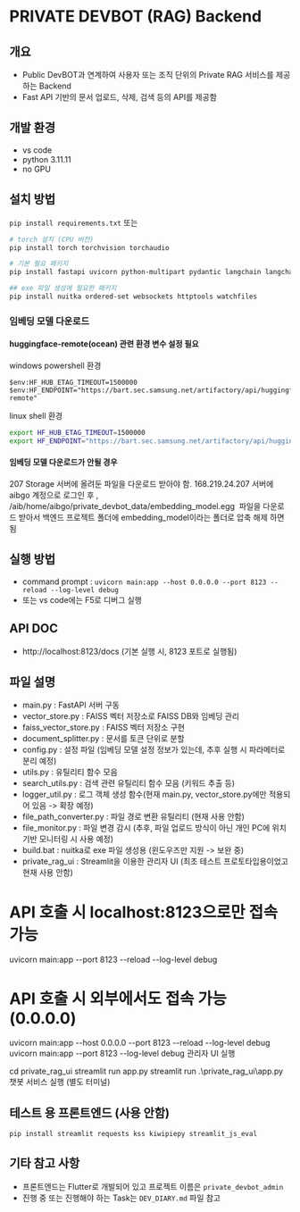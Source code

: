 # PRIVATE DEVBOT (RAG) Backend

## 개요
- Public DevBOT과 연계하여 사용자 또는 조직 단위의 Private RAG 서비스를 제공하는 Backend
- Fast API 기반의 문서 업로드, 삭제, 검색 등의 API를 제공함

## 개발 환경
- vs code
- python 3.11.11
- no GPU

## 설치 방법
`pip install requirements.txt`
또는
```bash
# torch 설치 (CPU 버전)
pip install torch torchvision torchaudio

# 기본 필요 패키지
pip install fastapi uvicorn python-multipart pydantic langchain langchain-community langchain-huggingface PyPDF2 docx2txt pandas openpyxl python-pptx faiss-cpu sentence-transformers transformers==4.47.1 fastapi watchdog requests chardet kiwipiepy easyocr opencv-python

## exe 파일 생성에 필요한 패키지
pip install nuitka ordered-set websockets httptools watchfiles
```

### 임베딩 모델 다운로드
#### huggingface-remote(ocean) 관련 환경 변수 설정 필요 
windows powershell 환경 
```posh
$env:HF_HUB_ETAG_TIMEOUT=1500000
$env:HF_ENDPOINT="https://bart.sec.samsung.net/artifactory/api/huggingfaceml/huggingface-remote"
```
linux shell 환경
```bash
export HF_HUB_ETAG_TIMEOUT=1500000
export HF_ENDPOINT="https://bart.sec.samsung.net/artifactory/api/huggingfaceml/huggingface-remote"
```
#### 임베딩 모델 다운로드가 안될 경우
207 Storage 서버에 올려둔 파일을 다운로드 받아야 함.
168.219.24.207 서버에 aibgo 계정으로 로그인 후 , 
/aib/home/aibgo/private_devbot_data/embedding_model.egg  파일을 다운로드 받아서
백엔드 프로젝트 폴더에 embedding_model이라는 폴더로 압축 해제 하면 됨

## 실행 방법
- command prompt : `uvicorn main:app --host 0.0.0.0 --port 8123 --reload --log-level debug`
- 또는 vs code에는 F5로 디버그 실행

## API DOC
- http://localhost:8123/docs  (기본 실행 시, 8123 포트로 실행됨)

## 파일 설명
- main.py : FastAPI 서버 구동
- vector_store.py : FAISS 벡터 저장소로 FAISS DB와 임베딩 관리
- faiss_vector_store.py : FAISS 벡터 저장소 구현
- document_splitter.py : 문서를 토큰 단위로 분할
- config.py : 설정 파일 (임베딩 모델 설정 정보가 있는데, 추후 실행 시 파라메터로 분리 예정)
- utils.py : 유틸리티 함수 모음
- search_utils.py : 검색 관련 유틸리티 함수 모음 (키워드 추출 등)
- logger_util.py : 로그 객체 생성 함수(현재 main.py, vector_store.py에만 적용되어 있음 -> 확장 예정)
- file_path_converter.py : 파일 경로 변환 유틸리티 (현재 사용 안함)
- file_monitor.py : 파일 변경 감시 (추후, 파일 업로드 방식이 아닌 개인 PC에 위치 기반 모니터링 시 사용 예정)
- build.bat : nuitka로 exe 파일 생성용 (윈도우즈만 지원 -> 보완 중)
- private_rag_ui : Streamlit을 이용한 관리자 UI (최초 테스트 프로토타입용이었고 현재 사용 안함)

# API 호출 시 localhost:8123으로만 접속 가능

uvicorn main:app --port 8123 --reload --log-level debug

# API 호출 시 외부에서도 접속 가능 (0.0.0.0)

uvicorn main:app --host 0.0.0.0 --port 8123 --reload --log-level debug
uvicorn main:app --port 8123 --log-level debug
관리자 UI 실행

cd private_rag_ui
streamlit run app.py
streamlit run .\private_rag_ui\app.py
챗봇 서비스 실행 (별도 터미널)

## 테스트 용 프론트엔드 (사용 안함)
`pip install streamlit requests kss kiwipiepy streamlit_js_eval`

## 기타 참고 사항
- 프론트엔드는 Flutter로 개발되어 있고 프로젝트 이름은 `private_devbot_admin`
- 진행 중 또는 진행해야 하는 Task는 `DEV_DIARY.md` 파일 참고
